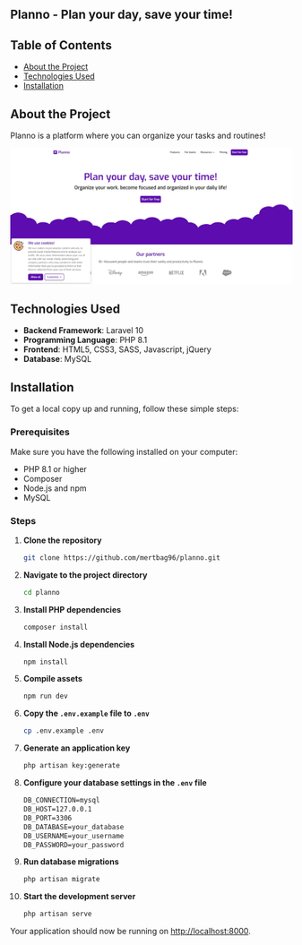 ## Planno - Plan your day, save your time!

## Table of Contents
- [About the Project](#about-the-project)
- [Technologies Used](#technologies-used)
- [Installation](#installation)

## About the Project

Planno is a platform where you can organize your tasks and routines!

![alt text](https://github.com/mertbag96/planno/blob/main/public/assets/images/project.JPG)

## Technologies Used

- **Backend Framework**: Laravel 10
- **Programming Language**: PHP 8.1
- **Frontend**: HTML5, CSS3, SASS, Javascript, jQuery
- **Database**: MySQL

## Installation

To get a local copy up and running, follow these simple steps:

### Prerequisites

Make sure you have the following installed on your computer:
- PHP 8.1 or higher
- Composer
- Node.js and npm
- MySQL

### Steps

1. **Clone the repository**
    ```sh
    git clone https://github.com/mertbag96/planno.git
    ```

2. **Navigate to the project directory**
    ```sh
    cd planno
    ```

3. **Install PHP dependencies**
    ```sh
    composer install
    ```

4. **Install Node.js dependencies**
    ```sh
    npm install
    ```

5. **Compile assets**
    ```sh
    npm run dev
    ```
   
6. **Copy the `.env.example` file to `.env`**
    ```sh
    cp .env.example .env
    ```

7. **Generate an application key**
    ```sh
    php artisan key:generate
    ```

8. **Configure your database settings in the `.env` file**
    ```
    DB_CONNECTION=mysql
    DB_HOST=127.0.0.1
    DB_PORT=3306
    DB_DATABASE=your_database
    DB_USERNAME=your_username
    DB_PASSWORD=your_password
    ```

9. **Run database migrations**
    ```sh
    php artisan migrate
    ```

10. **Start the development server**
    ```sh
    php artisan serve
    ```

Your application should now be running on [http://localhost:8000](http://localhost:8000).

